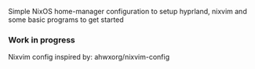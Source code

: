 Simple NixOS home-manager configuration to setup hyprland, nixvim and some basic programs to get started

### Work in progress ###

Nixvim config inspired by: ahwxorg/nixvim-config
